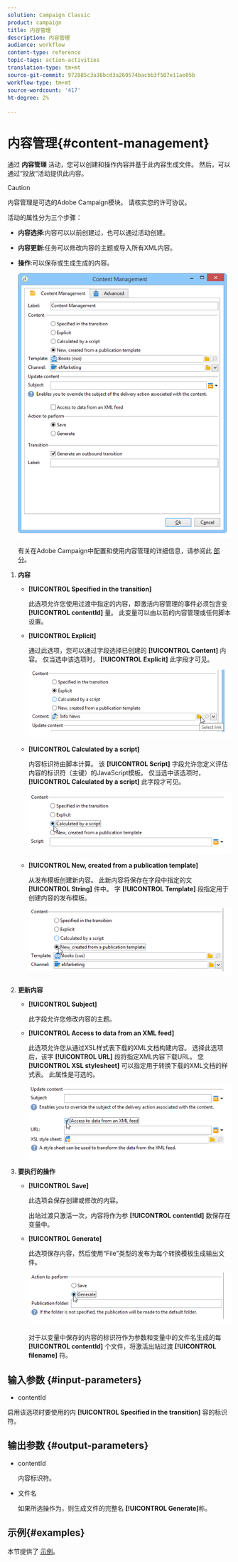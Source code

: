 ```yaml
---
solution: Campaign Classic
product: campaign
title: 内容管理
description: 内容管理
audience: workflow
content-type: reference
topic-tags: action-activities
translation-type: tm+mt
source-git-commit: 972885c3a38bcd3a260574bacbb3f507e11ae05b
workflow-type: tm+mt
source-wordcount: '417'
ht-degree: 2%

---
```



# 内容管理{#content-management}

通过 **内容管理** 活动，您可以创建和操作内容并基于此内容生成文件。 然后，可以通过“投放”活动提供此内容。

>[!CAUTION]
>
>内容管理是可选的Adobe Campaign模块。 请核实您的许可协议。

活动的属性分为三个步骤：

* **内容选择**:内容可以以前创建过，也可以通过活动创建。
* **内容更新**:任务可以修改内容的主题或导入所有XML内容。
* **操作**:可以保存或生成生成的内容。

   ![](assets/content_mgmt_edit.png)

   有关在Adobe Campaign中配置和使用内容管理的详细信息，请参阅此 [部分](../../delivery/using/about-content-management.md)。

1. **内容**

   * **[!UICONTROL Specified in the transition]**

      此选项允许您使用过渡中指定的内容，即激活内容管理的事件必须包含变 **[!UICONTROL contentId]** 量。 此变量可以由以前的内容管理或任何脚本设置。

   * **[!UICONTROL Explicit]**

      通过此选项，您可以通过字段选择已创建的 **[!UICONTROL Content]** 内容。 仅当选中该选项时， **[!UICONTROL Explicit]** 此字段才可见。

      ![](assets/content_mgmt_explicit.png)

   * **[!UICONTROL Calculated by a script]**

      内容标识符由脚本计算。 该 **[!UICONTROL Script]** 字段允许您定义评估内容的标识符（主键）的JavaScript模板。 仅当选中该选项时， **[!UICONTROL Calculated by a script]** 此字段才可见。

      ![](assets/content_mgmt_script.png)

   * **[!UICONTROL New, created from a publication template]**

      从发布模板创建新内容。 此新内容将保存在字段中指定的文 **[!UICONTROL String]** 件中。 字 **[!UICONTROL Template]** 段指定用于创建内容的发布模板。

      ![](assets/content_mgmt_new.png)

1. **更新内容**

   * **[!UICONTROL Subject]**

      此字段允许您修改内容的主题。

   * **[!UICONTROL Access to data from an XML feed]**

      此选项允许您从通过XSL样式表下载的XML文档构建内容。 选择此选项后，该字 **[!UICONTROL URL]** 段将指定XML内容下载URL。 您 **[!UICONTROL XSL stylesheet]** 可以指定用于转换下载的XML文档的样式表。 此属性是可选的。

      ![](assets/content_mgmt_xmlcontent.png)

1. **要执行的操作**

   * **[!UICONTROL Save]**

      此选项会保存创建或修改的内容。

      出站过渡只激活一次，内容将作为参 **[!UICONTROL contentId]** 数保存在变量中。

   * **[!UICONTROL Generate]**

      此选项保存内容，然后使用“File”类型的发布为每个转换模板生成输出文件。

      ![](assets/content_mgmt_generate.png)

      对于以变量中保存的内容的标识符作为参数和变量中的文件名生成的每 **[!UICONTROL contentId]** 个文件，将激活出站过渡 **[!UICONTROL filename]** 符。

## 输入参数 {#input-parameters}

* contentId

启用该选项时要使用的内 **[!UICONTROL Specified in the transition]** 容的标识符。

## 输出参数 {#output-parameters}

* contentId

   内容标识符。

* 文件名

   如果所选操作为，则生成文件的完整名 **[!UICONTROL Generate]**&#x200B;称。

## 示例{#examples}

本节提供了 [示例](../../delivery/using/automating-via-workflows.md#examples)。
